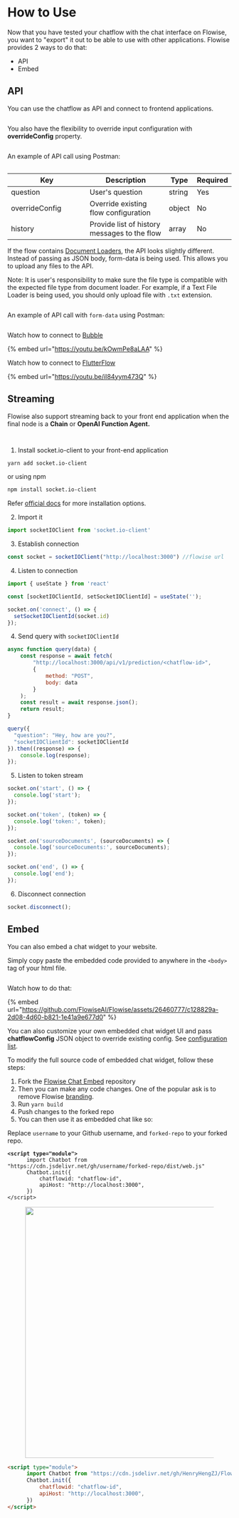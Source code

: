 # How to Use

Now that you have tested your chatflow with the chat interface on Flowise, you want to "export" it out to be able to use with other applications. Flowise provides 2 ways to do that:

* API
* Embed

## API

You can use the chatflow as API and connect to frontend applications.

<figure><img src="../.gitbook/assets/image (16).png" alt=""><figcaption></figcaption></figure>

You also have the flexibility to override input configuration with **overrideConfig** property.

<figure><img src="../.gitbook/assets/image (45).png" alt=""><figcaption></figcaption></figure>

An example of API call using Postman:

<figure><img src="../.gitbook/assets/image (9).png" alt=""><figcaption></figcaption></figure>

<table><thead><tr><th width="161">Key</th><th>Description</th><th>Type</th><th>Required</th></tr></thead><tbody><tr><td>question</td><td>User's question</td><td>string</td><td>Yes</td></tr><tr><td>overrideConfig</td><td>Override existing flow configuration</td><td>object</td><td>No</td></tr><tr><td>history</td><td>Provide list of history messages to the flow</td><td>array</td><td>No</td></tr></tbody></table>

If the flow contains [Document Loaders](../document-loaders.md), the API looks slightly different. Instead of passing as JSON body, form-data is being used. This allows you to upload any files to the API.&#x20;

Note: It is user's responsibility to make sure the file type is compatible with the expected file type from document loader. For example, if a Text File Loader is being used, you should only upload file with `.txt` extension.

<figure><img src="../.gitbook/assets/image (41).png" alt=""><figcaption></figcaption></figure>

An example of API call with `form-data` using Postman:

<figure><img src="../.gitbook/assets/image (1) (4).png" alt=""><figcaption></figcaption></figure>

Watch how to connect to [Bubble](https://bubble.io/)

{% embed url="https://youtu.be/kOwmPe8aLAA" %}

Watch how to connect to [FlutterFlow](https://flutterflow.io/)

{% embed url="https://youtu.be/iI84yym473Q" %}

## Streaming

Flowise also support streaming back to your front end application when the final node is a **Chain** or **OpenAI Function Agent.**

<figure><img src="../.gitbook/assets/screely-1687030897806.png" alt=""><figcaption></figcaption></figure>

<figure><img src="../.gitbook/assets/screely-1687030924019.png" alt=""><figcaption></figcaption></figure>

1. Install socket.io-client to your front-end application

```bash
yarn add socket.io-client
```

or using npm

```bash
npm install socket.io-client
```

Refer [official docs](https://socket.io/docs/v4/client-api/) for more installation options.

2. Import it

```javascript
import socketIOClient from 'socket.io-client'
```

3. Establish connection

```javascript
const socket = socketIOClient("http://localhost:3000") //flowise url
```

4. Listen to connection

```javascript
import { useState } from 'react'

const [socketIOClientId, setSocketIOClientId] = useState('');

socket.on('connect', () => {
  setSocketIOClientId(socket.id)
});
```

4. Send query with `socketIOClientId`

```javascript
async function query(data) {
    const response = await fetch(
        "http://localhost:3000/api/v1/prediction/<chatflow-id>",
        {
            method: "POST",
            body: data
        }
    );
    const result = await response.json();
    return result;
}

query({
  "question": "Hey, how are you?",
  "socketIOClientId": socketIOClientId
}).then((response) => {
    console.log(response);
});
```

5. Listen to token stream

```javascript
socket.on('start', () => {
  console.log('start');
});

socket.on('token', (token) => {
  console.log('token:', token);
});

socket.on('sourceDocuments', (sourceDocuments) => {
  console.log('sourceDocuments:', sourceDocuments);
});

socket.on('end', () => {
  console.log('end');
});
```

6. Disconnect connection

```javascript
socket.disconnect();
```

## Embed

You can also embed a chat widget to your website.&#x20;

Simply copy paste the embedded code provided to anywhere in the `<body>` tag of your html file.

<figure><img src="../.gitbook/assets/image (8) (2) (1) (1).png" alt=""><figcaption></figcaption></figure>

Watch how to do that:

{% embed url="https://github.com/FlowiseAI/Flowise/assets/26460777/c128829a-2d08-4d60-b821-1e41a9e677d0" %}

You can also customize your own embedded chat widget UI and pass **chatflowConfig** JSON object to override existing config. See [configuration list](https://github.com/FlowiseAI/FlowiseChatEmbed#configuration).

To modify the full source code of embedded chat widget, follow these steps:

1. Fork the [Flowise Chat Embed](https://github.com/FlowiseAI/FlowiseChatEmbed) repository
2. Then you can make any code changes. One of the popular ask is to remove Flowise [branding](https://github.com/HenryHengZJ/FlowiseChatEmbed-Test/blob/main/src/components/Bot.tsx#L337).
3. Run `yarn build`
4. Push changes to the forked repo
5. You can then use it as embedded chat like so:

Replace `username` to your Github username, and `forked-repo` to your forked repo.

<pre class="language-html"><code class="lang-html"><strong>&#x3C;script type="module">
</strong>      import Chatbot from "https://cdn.jsdelivr.net/gh/username/forked-repo/dist/web.js"
      Chatbot.init({
          chatflowid: "chatflow-id",
          apiHost: "http://localhost:3000",
      })
&#x3C;/script>
</code></pre>

<figure><img src="../.gitbook/assets/image (1).png" alt="" width="563"><figcaption></figcaption></figure>

```html
<script type="module">
      import Chatbot from "https://cdn.jsdelivr.net/gh/HenryHengZJ/FlowiseChatEmbed-Test/dist/web.js"
      Chatbot.init({
          chatflowid: "chatflow-id",
          apiHost: "http://localhost:3000",
      })
</script>
```


